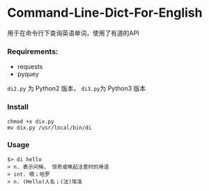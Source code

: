 # Command-Line-Dict-For-English

用于在命令行下查询英语单词，使用了有道的API

### Requirements:

* requests
* pyquey


`di2.py` 为 Python2 版本， `di3.py`为 Python3 版本

### Install 

```
chmod +x dix.py
mv dix.py /usr/local/bin/di
```

### Usage

```
$> di hello
> n. 表示问候， 惊奇或唤起注意时的用语
> int. 喂；哈罗
> n. (Hello)人名；(法)埃洛


```
